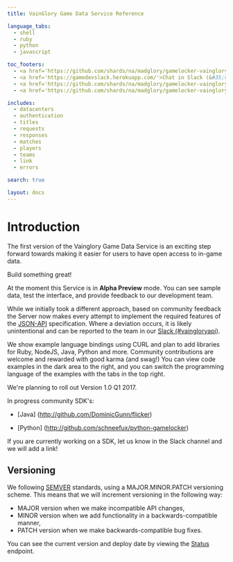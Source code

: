 ```yaml
---
title: VainGlory Game Data Service Reference

language_tabs:
  - shell
  - ruby
  - python
  - javascript

toc_footers:
  - <a href='https://github.com/shards/na/madglory/gamelocker-vainglory/milestones'>Build the Roadmap!</a>
  - <a href='https://gamedevslack.herokuapp.com/'>Chat in Slack (&#35;vaingloryapi)!</a>
  - <a href='https://github.com/shards/na/madglory/gamelocker-vainglory'>Peep the Docs!</a>
  - <a href='https://github.com/shards/na/madglory/gamelocker-vainglory/issues'>Log a bug!</a>

includes:
  - datacenters
  - authentication
  - titles
  - requests
  - responses
  - matches
  - players
  - teams
  - link
  - errors

search: true

layout: docs
---
```

# Introduction

The first version of the Vainglory Game Data Service is an exciting step forward
towards making it easier for users to have open access to in-game data.

Build something great! 

At the moment this Service is in **Alpha Preview** mode.  You can see sample data,
test the interface, and provide feedback to our development team.  

While we initially took a different approach, based on community feedback
the Server now makes every attempt to implement the required features of the
[JSON-API](http://jsonapi.org/) specification. Where a deviation occurs, it is likely
unintentional and can be reported to the team in our [Slack (#vaingloryapi)](gamedevelopment.slack.com).

We show example language bindings using CURL and plan to add libraries for Ruby,
NodeJS, Java, Python and more.  Community contributions are welcome and rewarded with good
karma (and swag!) You can view code examples in the dark area to the right, and
you can switch the programming language of the examples with the tabs in the
top right.

We're planning to roll out Version 1.0 Q1 2017.

In progress community SDK's:

- [Java] (http://github.com/DominicGunn/flicker)

- [Python] (http://github.com/schneefux/python-gamelocker)

If you are currently working on a SDK, let us know in the Slack channel and we 
will add a link!

## Versioning

We following [SEMVER](http://semver.org/) standards, using a MAJOR.MINOR.PATCH versioning scheme. This means that we will increment versioning in the following way:

  * MAJOR version when we make incompatible API changes,
  * MINOR version when we add functionality in a backwards-compatible manner,
  * PATCH version when we make backwards-compatible bug fixes.

You can see the current version and deploy date by viewing the [Status](https://api.dc01.gamelockerapp.com/status) endpoint.
